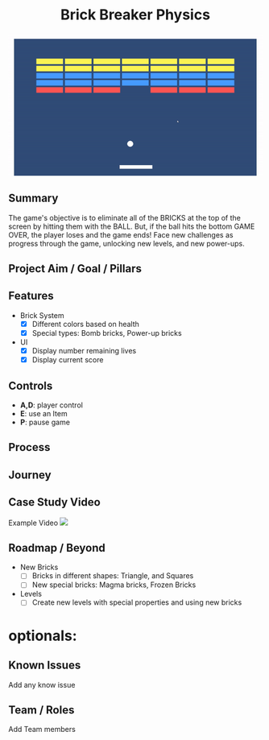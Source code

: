 <h1 align="center">Brick Breaker Physics</h1>

<p align="center">
  <img alt="Preview" width="660" alt="preview" src="https://github.com/VFS-VRAR/BrickBreaker/blob/main/BrickBreaker.gif">
<p align="center">

## Summary
The game's objective is to eliminate all of the BRICKS at the top of the screen by hitting them with the BALL. But, if the ball hits the bottom GAME OVER, the player loses and the game ends! Face new challenges as progress through the game, unlocking new levels, and new power-ups.

## Project Aim / Goal / Pillars
## Features
* Brick System
    - [x] Different colors based on health
    - [x] Special types: Bomb bricks, Power-up bricks
          
* UI
    - [x] Display number remaining lives
    - [x] Display current score
          
## Controls
* **A,D**: player control
* **E**: use an Item
* **P**: pause game

## Process
## Journey
## Case Study Video
Example Video
[![](http://i3.ytimg.com/vi/G7rzMntNpz4/hqdefault.jpg)](https://www.youtube.com/watch?v=G7rzMntNpz4 "Click to play on Youtube.com")
## Roadmap / Beyond

* New Bricks
    - [ ] Bricks in different shapes: Triangle, and Squares
    - [ ] New special bricks: Magma bricks, Frozen Bricks
          
* Levels
    - [ ] Create new levels with special properties and using new bricks
          
# optionals:

## Known Issues
Add any know issue

## Team / Roles
Add Team members
